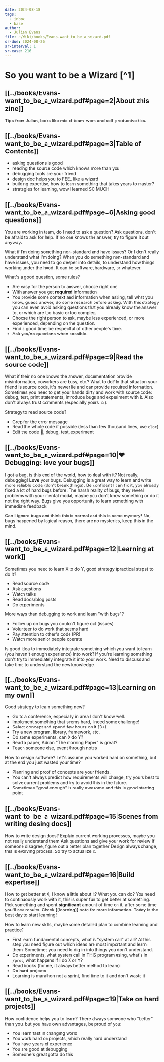 ```yaml
---
date: 2024-08-18
tags:
  - inbox
  - base
author:
  - Julian Evans
file: ~/Wiki/books/Evans-want_to_be_a_wizard.pdf
sr-due: 2024-08-26
sr-interval: 1
sr-ease: 216
---
```

# So you want to be a Wizard [^1]

## [[../books/Evans-want_to_be_a_wizard.pdf#page=2|About zhis zine]]

Tips from Julian, looks like mix of team-work and self-productive tips.


## [[../books/Evans-want_to_be_a_wizard.pdf#page=3|Table of Contents]]

- asking questions is good
- reading the source code which knows more than you
- debugging tools are your friend
- design doc helps you to FEEL like a wizard
- building expertise, how to learn something that takes years to master?
- strategies for learning, wow I learned SO MUCH

## [[../books/Evans-want_to_be_a_wizard.pdf#page=6|Asking good questions]]

You are working in team, do I need to ask a question?
&#10;
Ask questions, don't be afraid to ask for help. If no one knows the answer, try
to figure it out anyway.

What if I'm doing something non-standard and have issues? Or I don't really
understand what I'm doing?
&#10;
When you do something non-standard and have issues, you need to go deeper into
details, to understand how things working under the hood. It can be software,
hardware, or whatever.

What's a good question, some rules?
&#10;
- Are easy for the person to answer, choose right one
- With answer you get **required** information
- You provide some context and information when asking, tell what you know,
guess answer, do some research before asking. With this strategy you can even
avoid asking questions that you already know the answer to, or which are too
basic or too complex.
- Choose the right person to ask, maybe less experienced, or more experienced,
depending on the question.
- Find a good time, be respectful of other people's time.
- Ask yes/no questions when possible.

## [[../books/Evans-want_to_be_a_wizard.pdf#page=9|Read the source code]]

What if their no one knows the answer, documentation provide misinformation,
coworkers are busy, etc.? What to do?
&#10;
In that situation your friend is source code, it's newer lie and can provide
required information. Sometimes you need to get your hands dirty and work with
source code: debug, test, print statements, introduce bugs and experiment with
it. Also don't always trust comments (especially yours ☺).

Strategy to read source code?
&#10;
- Grep for the error message
- Read the whole code if possible (less than few thousand lines, use `cloc`)
- Edit the code 🙊, debug, test, experiment.

## [[../books/Evans-want_to_be_a_wizard.pdf#page=10|♥ Debugging: love your bugs]]

I got a bug, is this end of the world, how to deal with it?
&#10;
Not really, debugging! **Love** your bugs. Debugging is a great way to learn and
write more reliable code (don't break things). Be confident I can fix it, you
already fixed a lot of hard bugs before. The harsh reality of bugs, they reveal
problems with your mental modal, maybe you don't know something or do it not the
right way. Bugs give you opportunity to learn something with immediate feedback.

Can I ignore bugs and think this is normal and this is some mystery?
&#10;
No, bugs happened by logical reason, there are no mysteries, keep this in the
mind.

## [[../books/Evans-want_to_be_a_wizard.pdf#page=12|Learning at work]]

Sometimes you need to learn X to do Y, good strategy (practical steps) to do it?
&#10;
- Read source code
- Ask questions
- Watch talks
- Read docs/blog posts
- Do experiments <!--SR:!2024-08-23,1,210-->

More ways than debugging to work and learn "with bugs"?
&#10;
- Follow up on bugs you couldn't figure out (issues)
- Volunteer to do work that seems hard
- Pay attention to other's code (PR)
- Watch more senior people operate

Is good idea to immediately integrate something which you want to learn (you
haven't enough experience) into work?
&#10;
If you're learning something don't try to immediately integrate it into your
work. Need to discuss and take time to understand the new knowledge. <!--SR:!2024-08-30,7,250-->

## [[../books/Evans-want_to_be_a_wizard.pdf#page=13|Learning on my own]]

Good strategy to learn something new?
&#10;
- Go to a conference, especially in area I don't know well.
- Implement something that seems hard, I need some challenge!
- Select concept and spend few hours on it (3+).
- Try a new program, library, framework, etc.
- Do some experiments, can X do Y?
- Read a paper, Adrian "The morning Paper" is great?
- Teach someone else, event through notes

How to design software? Let's assume you worked hard on something, but at the
end you just wasted your time?
&#10;
- Planning and proof of concepts are your friends.
- You can't always predict how requirements will change, try yours best to solve
current problems and try to avoid this in the future.
- Sometimes "good enough" is really awesome and this is good starting point.

## [[../books/Evans-want_to_be_a_wizard.pdf#page=15|Scenes from writing desing docs]]

How to write design docs?
&#10;
Explain current working processes, maybe you not really understand them
Ask questions and give your work for review
If someone disagree, figure out a better plan together
Design always change, this is evolving process. So try to actualize it.

## [[../books/Evans-want_to_be_a_wizard.pdf#page=16|Build expertise]]

How to get better at X, I know a little about it? What you can do?
&#10;
You need to continuously work with it, this is super fun to get better at
something. Pick something and spent **significant** amount of time on it, after
some time you'll see results. Check [[learning]] note for more information.
Today is the best day to start learning!

How to learn new skills, maybe some detailed plan to combine learning and
practice?
&#10;
- First learn fundamental concepts, what is "system call" at all? At this step you
need figure out which ideas are most important and learn them! Sometimes you
need to dig in into things you don't understand.
- Do experiments, what system call in THIS program using, what's in `/proc`,
what happens if I do X or Y?
- Read books (for me, it always better method to learn)
- Do hard projects
- Learning is marathon not a sprint, find time to it and don't waste it


## [[../books/Evans-want_to_be_a_wizard.pdf#page=19|Take on hard projects]]

How confidence helps you to learn?
&#10;
There always someone who "better" than you, but you have own advantages, be
proud of you:
- You learn fast in changing world
- You work hard on projects, which really hard understand
- You have years of experience
- You are good at debugging
- Someone's great gotta do this
